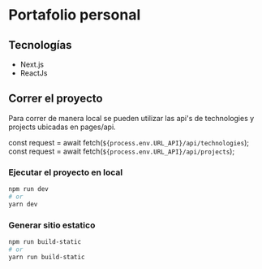 # Portafolio personal

## Tecnologías

- Next.js
- ReactJs

## Correr el proyecto

Para correr de manera local se pueden utilizar las api's de technologies y projects ubicadas en pages/api.

const request = await fetch(`${process.env.URL_API}/api/technologies`);
const request = await fetch(`${process.env.URL_API}/api/projects`);

### Ejecutar el proyecto en local

```bash
npm run dev
# or
yarn dev
```

### Generar sitio estatico

```bash
npm run build-static
# or
yarn run build-static
```
